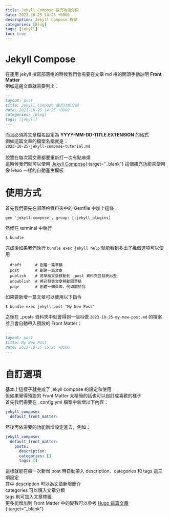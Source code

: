 ```yaml
---
title: Jekyll Compose 擴充功能介紹
date: 2023-10-25 14:25 +0800
description: Jekyll Compose 教學
categories: [Blog]
tags: [jekyll] 
toc: true
---
```

# Jekyll Compose 
在運用 jekyll 撰寫部落格的時候我們會需要在文章 md 檔的開頭手動註明 **Front Matter**<br>
例如這邊文章就需要列出：<br>
```markdown
---
layout: post
title: Jekyll Compose 擴充功能介紹
date: 2023-10-25 14:25 +0800
categories: [Blog]
tags: [jekyll] 
---
```
而且必須將文章檔名設定為 **YYYY-MM-DD-TITLE.EXTENSION** 的格式<br>
例如這篇文章的檔案名稱就是：<br>
`2023-10-25-jekyll-compose-tutorial.md`<br><br>
說實在每次寫文章都要重新打一次有點麻煩<br>
這時候我們就可以使用 [Jekyll Compose](https://github.com/jekyll/jekyll-compose){:target="_blank"}  這個擴充功能來使用像 Hexo 一樣的自動產生模板<br>

# 使用方式
首先我們要先在部落格資料夾中的 Gemfile 中加上這條：<br>
```
gem 'jekyll-compose', group: [:jekyll_plugins]
```
然候在 terminal 中執行
```shell
$ bundle
```
完成後如果我們執行 `bundle exec jekyll help` 就能看到多出了幾個選項可以使用
```shell
  draft      # 創建一篇草稿
  post       # 創建一篇文章
  publish    # 將草稿文章移動到 _post 資料夾並發表出去
  unpublish  # 將已發表文章移動回草稿
  page       # 創建一個頁面，例如關於我
```
如果要新增一篇文章可以使用以下指令
```shell
$ bundle exec jekyll post "My New Post"
```
之後在 _posts 資料夾中就會得到一個叫做 `2023-10-25-my-new-post.md` 的檔案<br>
並且會自動帶入預設的 Front Matter：
```md
---
layout: post
title: My New Post
date: 2023-10-25 15:26 +0800
---
```
# 自訂選項
基本上這樣子就完成了 jekyll compose 的設定和使用<br>
但如果覺得預設的 Front Matter 太精簡的話也可以自訂成喜歡的樣子<br>
首先我們需要在 _config.yml 檔案中新增以下內容：
```yml
jekyll_compose:
  default_front_matter:
```
然後再依需要的功能新增設定進去，例如：
```yml
jekyll_compose:
  default_front_matter:
    posts:
      description:
      categories: []
      tags: []
```
這樣就能在每一次新增 post 時自動帶入 description、categories 和 tags 這三項設定<br>
其中 description 可以為文章新增簡介<br>
categories 可以填入文章分類<br>
tags 則可加入文章標籤<br>
更多能增加到 Front Matter 中的變數可以參考 [Hugo 這篇文章](https://gohugo.io/content-management/front-matter/#front-matter-variables){:target="_blank"} <br>